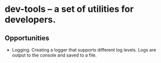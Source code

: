 # dev-tools – a set of utilities for developers. 

## Opportunities
- Logging. Creating a logger that supports different log levels. Logs are output to the console and saved to a file.
